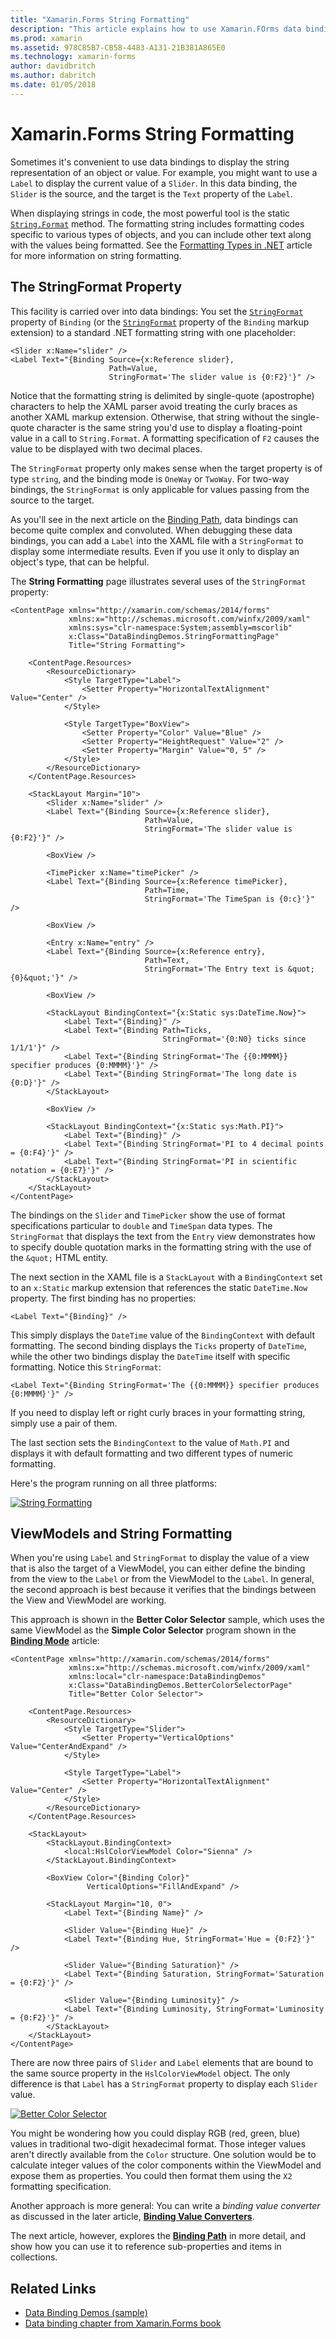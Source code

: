 ```yaml
---
title: "Xamarin.Forms String Formatting"
description: "This article explains how to use Xamarin.FOrms data bindings to format and display objects as strings. This is achieved by setting the StringFormat of the Binding to a standard .NET formatting string with a placeholder."
ms.prod: xamarin
ms.assetid: 978C85B7-CB58-4483-A131-21B381A865E0
ms.technology: xamarin-forms
author: davidbritch
ms.author: dabritch
ms.date: 01/05/2018
---
```


# Xamarin.Forms String Formatting

Sometimes it's convenient to use data bindings to display the string representation of an object or value. For example, you might want to use a `Label` to display the current value of a `Slider`. In this data binding, the `Slider` is the source, and the target is the `Text` property of the `Label`.

When displaying strings in code, the most powerful tool is the static [`String.Format`](xref:System.String.Format(System.String,System.Object)) method. The formatting string includes formatting codes specific to various types of objects, and you can include other text along with the values being formatted. See the [Formatting Types in .NET](/dotnet/standard/base-types/formatting-types/) article for more information on string formatting.

## The StringFormat Property

This facility is carried over into data bindings: You set the [`StringFormat`](xref:Xamarin.Forms.BindingBase.StringFormat) property of `Binding` (or the [`StringFormat`](xref:Xamarin.Forms.Xaml.BindingExtension.StringFormat) property of the `Binding` markup extension) to a standard .NET formatting string with one placeholder:

```xaml
<Slider x:Name="slider" />
<Label Text="{Binding Source={x:Reference slider},
                      Path=Value,
                      StringFormat='The slider value is {0:F2}'}" />
```

Notice that the formatting string is delimited by single-quote (apostrophe) characters to help the XAML parser avoid treating the curly braces as another XAML markup extension. Otherwise, that string without the single-quote character is the same string you'd use to display a floating-point value in a call to `String.Format`. A formatting specification of `F2` causes the value to be displayed with two decimal places.

The `StringFormat` property only makes sense when the target property is of type `string`, and the binding mode is `OneWay` or `TwoWay`. For two-way bindings, the `StringFormat` is only applicable for values passing from the source to the target.

As you'll see in the next article on the [Binding Path](binding-path.md), data bindings can become quite complex and convoluted. When debugging these data bindings, you can add a `Label` into the XAML file with a `StringFormat` to display some intermediate results. Even if you use it only to display an object's type, that can be helpful.

The **String Formatting** page illustrates several uses of the `StringFormat` property:

```xaml
<ContentPage xmlns="http://xamarin.com/schemas/2014/forms"
             xmlns:x="http://schemas.microsoft.com/winfx/2009/xaml"
             xmlns:sys="clr-namespace:System;assembly=mscorlib"
             x:Class="DataBindingDemos.StringFormattingPage"
             Title="String Formatting">

    <ContentPage.Resources>
        <ResourceDictionary>
            <Style TargetType="Label">
                <Setter Property="HorizontalTextAlignment" Value="Center" />
            </Style>

            <Style TargetType="BoxView">
                <Setter Property="Color" Value="Blue" />
                <Setter Property="HeightRequest" Value="2" />
                <Setter Property="Margin" Value="0, 5" />
            </Style>
        </ResourceDictionary>
    </ContentPage.Resources>

    <StackLayout Margin="10">
        <Slider x:Name="slider" />
        <Label Text="{Binding Source={x:Reference slider},
                              Path=Value,
                              StringFormat='The slider value is {0:F2}'}" />

        <BoxView />

        <TimePicker x:Name="timePicker" />
        <Label Text="{Binding Source={x:Reference timePicker},
                              Path=Time,
                              StringFormat='The TimeSpan is {0:c}'}" />

        <BoxView />

        <Entry x:Name="entry" />
        <Label Text="{Binding Source={x:Reference entry},
                              Path=Text,
                              StringFormat='The Entry text is &quot;{0}&quot;'}" />

        <BoxView />

        <StackLayout BindingContext="{x:Static sys:DateTime.Now}">
            <Label Text="{Binding}" />
            <Label Text="{Binding Path=Ticks,
                                  StringFormat='{0:N0} ticks since 1/1/1'}" />
            <Label Text="{Binding StringFormat='The {{0:MMMM}} specifier produces {0:MMMM}'}" />
            <Label Text="{Binding StringFormat='The long date is {0:D}'}" />
        </StackLayout>

        <BoxView />

        <StackLayout BindingContext="{x:Static sys:Math.PI}">
            <Label Text="{Binding}" />
            <Label Text="{Binding StringFormat='PI to 4 decimal points = {0:F4}'}" />
            <Label Text="{Binding StringFormat='PI in scientific notation = {0:E7}'}" />
        </StackLayout>
    </StackLayout>
</ContentPage>
```

The bindings on the `Slider` and `TimePicker` show the use of format specifications particular to `double` and `TimeSpan` data types. The `StringFormat` that displays the text from the `Entry` view demonstrates how to specify double quotation marks in the formatting string with the use of the `&quot;` HTML entity.

The next section in the XAML file is a `StackLayout` with a `BindingContext` set to an `x:Static` markup extension that references the static `DateTime.Now` property. The first binding has no properties:

```xaml
<Label Text="{Binding}" />
```

This simply displays the `DateTime` value of the `BindingContext` with default formatting. The second binding displays the `Ticks` property of `DateTime`, while the other two bindings display the `DateTime` itself with specific formatting. Notice this `StringFormat`:

```xaml
<Label Text="{Binding StringFormat='The {{0:MMMM}} specifier produces {0:MMMM}'}" />
```

If you need to display left or right curly braces in your formatting string, simply use a pair of them.

The last section sets the `BindingContext` to the value of `Math.PI` and displays it with default formatting and two different types of numeric formatting.

Here's the program running on all three platforms:

[![String Formatting](string-formatting-images/stringformatting-small.png "String Formatting")](string-formatting-images/stringformatting-large.png#lightbox "String Formatting")

## ViewModels and String Formatting

When you're using `Label` and `StringFormat` to display the value of a view that is also the target of a ViewModel, you can either define the binding from the view to the `Label` or from the ViewModel to the `Label`. In general, the second approach is best because it verifies that the bindings between the View and ViewModel are working.

This approach is shown in the **Better Color Selector** sample, which uses the same ViewModel as the **Simple Color Selector** program shown in the [**Binding Mode**](binding-mode.md) article:

```xaml
<ContentPage xmlns="http://xamarin.com/schemas/2014/forms"
             xmlns:x="http://schemas.microsoft.com/winfx/2009/xaml"
             xmlns:local="clr-namespace:DataBindingDemos"
             x:Class="DataBindingDemos.BetterColorSelectorPage"
             Title="Better Color Selector">

    <ContentPage.Resources>
        <ResourceDictionary>
            <Style TargetType="Slider">
                <Setter Property="VerticalOptions" Value="CenterAndExpand" />
            </Style>

            <Style TargetType="Label">
                <Setter Property="HorizontalTextAlignment" Value="Center" />
            </Style>
        </ResourceDictionary>
    </ContentPage.Resources>

    <StackLayout>
        <StackLayout.BindingContext>
            <local:HslColorViewModel Color="Sienna" />
        </StackLayout.BindingContext>

        <BoxView Color="{Binding Color}"
                 VerticalOptions="FillAndExpand" />

        <StackLayout Margin="10, 0">
            <Label Text="{Binding Name}" />

            <Slider Value="{Binding Hue}" />
            <Label Text="{Binding Hue, StringFormat='Hue = {0:F2}'}" />

            <Slider Value="{Binding Saturation}" />
            <Label Text="{Binding Saturation, StringFormat='Saturation = {0:F2}'}" />

            <Slider Value="{Binding Luminosity}" />
            <Label Text="{Binding Luminosity, StringFormat='Luminosity = {0:F2}'}" />
        </StackLayout>
    </StackLayout>
</ContentPage>    
```

There are now three pairs of `Slider` and `Label` elements that are bound to the same source property in the `HslColorViewModel` object. The only difference is that `Label` has a `StringFormat` property to display each `Slider` value.

[![Better Color Selector](string-formatting-images/bettercolorselector-small.png "Better Color Selector")](string-formatting-images/bettercolorselector-large.png#lightbox "Better Color Selector")

You might be wondering how you could display RGB (red, green, blue) values in traditional two-digit hexadecimal format. Those integer values aren't directly available from the `Color` structure. One solution would be to calculate integer values of the color components within the ViewModel and expose them as properties. You could then format them using the `X2` formatting specification.

Another approach is more general: You can write a *binding value converter* as discussed in the later article, [**Binding Value Converters**](converters.md).

The next article, however, explores the [**Binding Path**](binding-path.md) in more detail, and show how you can use it to reference sub-properties and items in collections.


## Related Links

- [Data Binding Demos (sample)](https://developer.xamarin.com/samples/xamarin-forms/DataBindingDemos/)
- [Data binding chapter from Xamarin.Forms book](~/xamarin-forms/creating-mobile-apps-xamarin-forms/summaries/chapter16.md)
